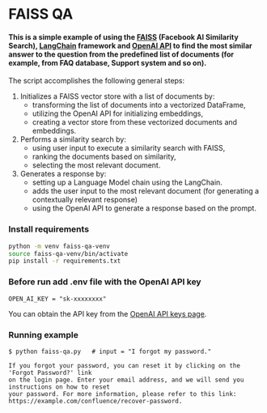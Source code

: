 # FAISS QA

#### This is a simple example of using the [FAISS](https://engineering.fb.com/2017/03/29/data-infrastructure/faiss-a-library-for-efficient-similarity-search/) (Facebook AI Similarity Search), [LangChain](https://python.langchain.com/) framework and [OpenAI API](https://platform.openai.com/docs/api-reference) to find the most similar answer to the question from the predefined list of documents (for example, from FAQ database, Support system and so on).

The script accomplishes the following general steps:

1. Initializes a FAISS vector store with a list of documents by:
    - transforming the list of documents into a vectorized DataFrame,
    - utilizing the OpenAI API for initializing embeddings,
    - creating a vector store from these vectorized documents and embeddings.
3. Performs a similarity search by:
    - using user input to execute a similarity search with FAISS,
    - ranking the documents based on similarity,
    - selecting the most relevant document.
3. Generates a response by:
    - setting up a Language Model chain using the LangChain.
    - adds the user input to the most relevant document (for generating a contextually relevant response)
    - using the OpenAI API to generate a response based on the prompt.

### Install requirements
```bash
python -m venv faiss-qa-venv
source faiss-qa-venv/bin/activate
pip install -r requirements.txt
```

### Before run add .env file with the OpenAI API key
```plain
OPEN_AI_KEY = "sk-xxxxxxxx"
```

You can obtain the API key from the [OpenAI API keys page](https://platform.openai.com/account/api-keys).

### Running example
```plain
$ python faiss-qa.py   # input = "I forgot my password."

If you forgot your password, you can reset it by clicking on the 'Forgot Password?' link
on the login page. Enter your email address, and we will send you instructions on how to reset
your password. For more information, please refer to this link: https://example.com/confluence/recover-password.
```